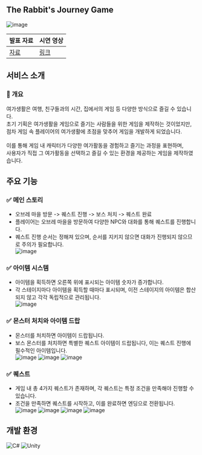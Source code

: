 ## The Rabbit's Journey Game
![image](https://github.com/user-attachments/assets/a4cd3c66-bca5-4efc-89dd-5ad5f99140eb)

|발표 자료|시연 영상|
|---|---|
|[자료](https://github.com/user-attachments/files/19272353/3._2019081025_._The.Rabbit.s.Journey_.pptx)|[링크](https://youtu.be/pSKh4qiiEGE)|

## 서비스 소개
### 🚀 개요
여가생활은 여행, 친구들과의 시간, 집에서의 게임 등 다양한 방식으로 즐길 수 있습니다. <br>
초기 기획은 여가생활을 게임으로 즐기는 사람들을 위한 게임을 제작하는 것이었지만, <br>
점차 게임 속 플레이어의 여가생활에 초점을 맞추어 게임을 개발하게 되었습니다. <br>
<br>
이를 통해 게임 내 캐릭터가 다양한 여가활동을 경험하고 즐기는 과정을 표현하며, <br>
사용자가 직접 그 여가활동을 선택하고 즐길 수 있는 환경을 제공하는 게임을 제작하였습니다. <br>

## 주요 기능 <br>
### ✅ 메인 스토리 <br>
- 오브레 마을 방문 -> 퀘스트 진행 -> 보스 처치 -> 퀘스트 완료 <br>
- 플레이어는 오브레 마을을 방문하여 다양한 NPC와 대화를 통해 퀘스트를 진행합니다. <br>
- 퀘스트 진행 순서는 정해져 있으며, 순서를 지키지 않으면 대화가 진행되지 않으므로 주의가 필요합니다. <br>
![image](https://github.com/user-attachments/assets/b93e5c10-d62f-4efb-8dbc-2e32b64190a1)

### ✅ 아이템 시스템 <br> 
- 아이템을 획득하면 오른쪽 위에 표시되는 아이템 숫자가 증가합니다. <br>
- 각 스테이지마다 아이템을 획득할 때마다 표시되며, 이전 스테이지의 아이템은 합산되지 않고 각각 독립적으로 관리됩니다. <br>
![image](https://github.com/user-attachments/assets/708b7dd5-6665-4f4a-bdf6-8e62d3fb1c40)

### ✅ 몬스터 처치와 아이템 드랍 <br>
- 몬스터를 처치하면 아이템이 드랍됩니다. <br>
- 보스 몬스터를 처치하면 특별한 퀘스트 아이템이 드랍됩니다, 이는 퀘스트 진행에 필수적인 아이템입니다. <br>
![image](https://github.com/user-attachments/assets/0fe163ce-d257-4a4a-9733-eb73ba7307b3)
![image](https://github.com/user-attachments/assets/a44afc9b-7eb5-4ee0-ad9a-119cd7d1ca11)
![image](https://github.com/user-attachments/assets/318229d9-b748-43b8-b0d9-89c86577c76c)

### ✅ 퀘스트 <br>
- 게임 내 총 4가지 퀘스트가 존재하며, 각 퀘스트는 특정 조건을 만족해야 진행할 수 있습니다. <br>
- 조건을 만족하면 퀘스트를 시작하고, 이를 완료하면 엔딩으로 전환됩니다. <br>
![image](https://github.com/user-attachments/assets/40ca93bc-9b82-4c51-affa-64baa8eba13d)
![image](https://github.com/user-attachments/assets/16f9f39a-1753-4b4d-a4ce-ebb73d8f1e96)
![image](https://github.com/user-attachments/assets/fcb5eabd-d37b-44ea-b028-f141e3b0cc94)
![image](https://github.com/user-attachments/assets/59da9d63-be54-4cbf-b8ee-56196602570d)

## 개발 환경
![C#](https://img.shields.io/badge/c%23-%23239120.svg?style=for-the-badge&logo=csharp&logoColor=white)
![Unity](https://img.shields.io/badge/unity-%23000000.svg?style=for-the-badge&logo=unity&logoColor=white)
